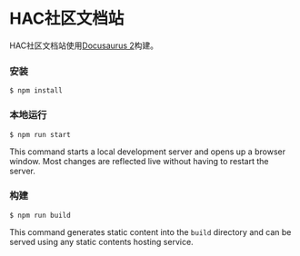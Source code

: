 # HAC社区文档站

HAC社区文档站使用[Docusaurus 2](https://docusaurus.io/)构建。

### 安装

```
$ npm install
```

### 本地运行

```
$ npm run start
```

This command starts a local development server and opens up a browser window. Most changes are reflected live without having to restart the server.

### 构建

```
$ npm run build
```

This command generates static content into the `build` directory and can be served using any static contents hosting service.
